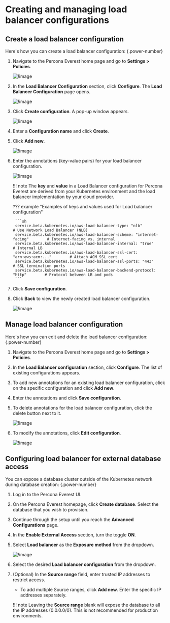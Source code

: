 # Creating and managing load balancer configurations


## Create a load balancer configuration

Here's how you can create a load balancer configuration:
{.power-number}

1.  Navigate to the Percona Everest home page and go to <i class="uil uil-cog"></i> **Settings > Policies**.

    ![!image](../images/policies_page.png)

2. In the **Load Balancer Configuration** section, click **Configure**. The **Load Balancer Configuration** page opens.

    ![!image](../images/load_balancer_config_page.png)

3. Click **Create configuration**. A pop-up window appears.

    ![!image](../images/create_config_load_balancer.png)

4. Enter a **Configuration name** and click **Create**.

5. Click **Add new**.

    ![!image](../images/loadbalancer_add_new_config.png)

6. Enter the annotations (key-value pairs) for your load balancer configuration. 

    ![!image](../images/key_value_load_balancer.png)

    !!! note
        The **key** and **value** in a Load Balancer configuration for Percona Everest are derived from your Kubernetes environment and the load balancer implementation by your cloud provider.

    ??? example "Examples of keys and values used for Load balancer configuration"

        ```sh
        service.beta.kubernetes.io/aws-load-balancer-type: "nlb"                    # Use Network Load Balancer (NLB)
        service.beta.kubernetes.io/aws-load-balancer-scheme: "internet-facing"        # Internet-facing vs. internal
        service.beta.kubernetes.io/aws-load-balancer-internal: "true"                   # Internal LB
        service.beta.kubernetes.io/aws-load-balancer-ssl-cert: "arn:aws:acm:..."        # Attach ACM SSL cert
        service.beta.kubernetes.io/aws-load-balancer-ssl-ports: "443"                   # SSL termination ports
        service.beta.kubernetes.io/aws-load-balancer-backend-protocol: "http"        # Protocol between LB and pods
        ```

7. Click **Save configuration**.

8. Click **Back** to view the newly created load balancer configuration.

    ![!image](../images/new_created_load_balancer_configurations.png)

## Manage load balancer configuration

Here's how you can edit and delete the load balancer configuration:
{.power-number}

1.  Navigate to the Percona Everest home page and go to <i class="uil uil-cog"></i> **Settings > Policies**.

2. In the **Load Balancer configuration** section, click **Configure**. The list of existing configurations appears.

3. To add new annotations for an existing load balancer configuration, click on the specific configuration and click **Add new**.

4. Enter the annotations and click **Save configuration**.

5. To delete annotations for the load balancer configuration, click the delete button next to it.

    ![!image](../images/delete_loadbalancer_configuration.png)

6. To modify the annotations, click **Edit configuration**.

    ![!image](../images/edit_loadbalancer_configuration.png)


## Configuring load balancer for external database access

You can expose a database cluster outside of the Kubernetes network during database creation:
{.power-number}

1. Log in to the Percona Everest UI.

2. On the Percona Everest homepage, click **Create database**. Select the database that you wish to provision.

3. Continue through the setup until you reach the **Advanced Configurations** page.

4. In the **Enable External Access** section, turn the toggle **ON**. 

5. Select **Load balancer** as the **Exposure method** from the dropdown.

    ![!image](../images/exposure_method_loadbalancer.png)

6. Select the desired **Load balancer configuration** from the dropdown.

7. (Optional) In the **Source range** field, enter trusted IP addresses to restrict access.

    - To add multiple Source ranges, click **Add new**. Enter the specific IP addresses separately.


    !!! note
        Leaving the **Source range** blank will expose the database to all the IP addresses (0.0.0.0/0). This is not recommended for production environments.




 







